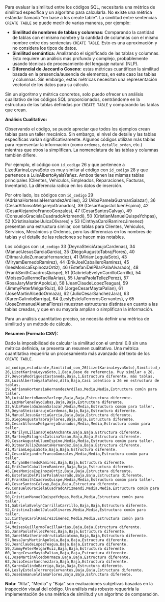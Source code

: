 Para evaluar la similitud entre los códigos SQL, necesitaría una métrica de similitud específica y un algoritmo para calcularla.  No existe una métrica estándar llamada "en base a los create table".  La similitud entre sentencias `CREATE TABLE` se puede medir de varias maneras, por ejemplo:

* **Similitud de nombres de tablas y columnas:**  Comparando la cantidad de tablas con el mismo nombre y la cantidad de columnas con el mismo nombre entre dos sentencias `CREATE TABLE`.  Esto es una aproximación y no considera los tipos de datos.
* **Similitud semántica:**  Analizando el significado de las tablas y columnas.  Esto requiere un análisis más profundo y complejo, probablemente usando técnicas de procesamiento del lenguaje natural (NLP).
* **Diferencial de Jaccard o Coseno:** estas métricas cuantifican la similitud basada en la presencia/ausencia de elementos, en este caso las tablas y columnas. Sin embargo, estas métricas necesitan una representación vectorial de los datos para su cálculo.

Sin un algoritmo y métrica concretos, solo puedo ofrecer un análisis cualitativo de los códigos SQL proporcionados, centrándome en la estructura de las tablas definidas por `CREATE TABLE` y comparando las tablas que crean.

**Análisis Cualitativo:**

Observando el código, se puede apreciar que todos los ejemplos crean tablas para un taller mecánico.  Sin embargo, el nivel de detalle y las tablas específicas varían significativamente.  Algunos códigos utilizan más tablas para representar la información (como `ordenes`, `detalle_orden`, etc.) mientras que otros la simplifican.  La nomenclatura de las tablas y columnas también difiere.  

Por ejemplo, el código con `id_codigo` 26 y que pertenece a LizetKarinaLeyvaSoto es muy similar al código con `id_codigo` 28 y que pertenece a LuisAlbertoAyalaYañez.  Ambos tienen las mismas tablas principales (Clientes, Vehiculos, Empleados, Reparaciones, Facturas, Inventario). La diferencia radica en los datos de inserción.

Por otro lado, los códigos con `id_codigo` 29 (AdrianaHortensiaHernandezArdiles), 32 (AlbaPamelaGuzmanSalazar), 36 (CesarAlfonsoMelgarejoGranados), 39 (CesarAugustoLluenEspino), 42 (CesarAlejandroFrancoGonzales), 47 (CesarSantosCalvay), 49 (ConsueloGracielaCuadradoArizmendi), 50 (CristianManuelQuispeYchpas), 52 (CristinaIsabelJulcaOlivares) y 53 (CinthyaCarolRamirezJimenez) presentan una estructura similar, con tablas para Clientes, Vehiculos, Servicios, Mecánicos y Ordenes,  pero las diferencias en los nombres de tablas y el detalle de las relaciones se hacen más notables.

Los códigos con `id_codigo` 33 (DeynaSteiciAraujoCardenas), 34 (ManuelJesusGarciaGarcia), 35 (DiegoAugustoTabrajFlores), 40 (DitmarJulioZumaetaHernandez), 41 (MiriamLeguiaSoto), 43 (MiryamBernedoRamirez), 44 (ErikJoelCaballeroRamirez), 45 (InesMonicaEspinozaOrtiz), 46 (EstefaniDelPilarPalaAlvarado), 48 (FrankSmithCuadrosQuispe), 51 (GabrielaEvelynCarrilloCarrillo), 54 (MoisesGuillermoTacillaArias), 55 (JanaPaolaTellezPerez), 57 (RosaJaryMartinApoloLa), 58 (JeanClaudeLopezTeagua), 59 (JimmyPeterMelgarRuiz), 60 (JorgeCesarMaytaPalian), 61 (JoseMartinAlcedoOrmaza), 62 (JulioCesarSanchezJara), 63 (KarenGalindoBarriga), 64 (LeslyEstelaTerrerosCervantes), y 65 (JoseEnmanuelAlamaFlores) muestran estructuras distintas en cuanto a las tablas creadas, y que en su mayoría amplian o simplifican la información.

Para un análisis cuantitativo preciso, se necesita definir una métrica de similitud y un método de cálculo.


**Resumen (Formato CSV):**

Dado la imposibilidad de calcular la similitud con el umbral 0.8 sin una métrica definida, se presenta un resumen cualitativo.  Una métrica cuantitativa requeriría un procesamiento más avanzado del texto de los `CREATE TABLE`.


```csv
id_codigo,estudiante,Similitud_con_26(LizetKarinaLeyvaSoto),Similitud_con_27(DevoraRodriguezCastaneda),Comentario
26,LizetKarinaLeyvaSoto,1,Baja,Base de referencia. Muy similar a 28.
27,DevoraRodriguezCastaneda,Baja,1,Estructura diferente, más tablas.
28,LuisAlbertoAyalaYañez,Alta,Baja,Casi idéntico a 26 en estructura de tablas.
29,AdrianaHortensiaHernandezArdiles,Media,Media,Estructura común para taller.
30,LuisAlbertoRamosYarleqe,Baja,Baja,Estructura diferente.
31,LuzMarleneTayoCubas,Baja,Baja,Estructura diferente.
32,AlbaPamelaGuzmanSalazar,Media,Media,Estructura común para taller.
33,DeynaSteiciAraujoCardenas,Baja,Baja,Estructura diferente.
34,ManuelJesusGarciaGarcia,Baja,Baja,Estructura diferente.
35,DiegoAugustoTabrajFlores,Baja,Baja,Estructura diferente.
36,CesarAlfonsoMelgarejoGranados,Media,Media,Estructura común para taller.
37,MarilynLilianaOjedaAnchante,Baja,Baja,Estructura diferente.
38,MarlenyMilagrosCalcinaYasan,Baja,Baja,Estructura diferente.
39,CesarAugustoLluenEspino,Media,Media,Estructura común para taller.
40,DitmarJulioZumaetaHernandez,Baja,Baja,Estructura diferente.
41,MiriamLeguiaSoto,Baja,Baja,Estructura diferente.
42,CesarAlejandroFrancoGonzales,Media,Media,Estructura común para taller.
43,MiryamBernedoRamirez,Baja,Baja,Estructura diferente.
44,ErikJoelCaballeroRamirez,Baja,Baja,Estructura diferente.
45,InesMonicaEspinozaOrtiz,Baja,Baja,Estructura diferente.
46,EstefaniDelPilarPalaAlvarado,Baja,Baja,Estructura diferente.
47,FrankSmithCuadrosQuispe,Media,Media,Estructura común para taller.
48,CesarSantosCalvay,Baja,Baja,Estructura diferente.
49,ConsueloGracielaCuadradoArizmendi,Media,Media,Estructura común para taller.
50,CristianManuelQuispeYchpas,Media,Media,Estructura común para taller.
51,GabrielaEvelynCarrilloCarrillo,Baja,Baja,Estructura diferente.
52,CristinaIsabelJulcaOlivares,Media,Media,Estructura común para taller.
53,CinthyaCarolRamirezJimenez,Media,Media,Estructura común para taller.
54,MoisesGuillermoTacillaArias,Baja,Baja,Estructura diferente.
55,JanaPaolaTellezPerez,Baja,Baja,Estructura diferente.
56,JanethKatherineUrrutiaSacatoma,Baja,Baja,Estructura diferente.
57,RosaJaryMartinApoloLa,Baja,Baja,Estructura diferente.
58,JeanClaudeLopezTeagua,Baja,Baja,Estructura diferente.
59,JimmyPeterMelgarRuiz,Baja,Baja,Estructura diferente.
60,JorgeCesarMaytaPalian,Baja,Baja,Estructura diferente.
61,JoseMartinAlcedoOrmaza,Baja,Baja,Estructura diferente.
62,JulioCesarSanchezJara,Baja,Baja,Estructura diferente.
63,KarenGalindoBarriga,Baja,Baja,Estructura diferente.
64,LeslyEstelaTerrerosCervantes,Baja,Baja,Estructura diferente.
65,JoseEnmanuelAlamaFlores,Baja,Baja,Estructura diferente.
```

**Nota:**  "Alta", "Media" y "Baja" son evaluaciones subjetivas basadas en la inspección visual del código.  Un análisis más robusto requeriría la implementación de una métrica de similitud y un algoritmo de comparación.
